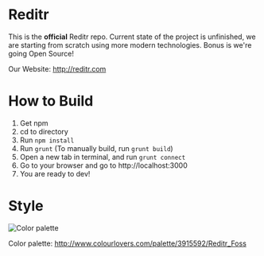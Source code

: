 # Reditr
This is the **official** Reditr repo. Current state of the project is unfinished, we are starting from scratch using more modern technologies. Bonus is we're going Open Source!

Our Website: http://reditr.com

# How to Build
1. Get npm
2. cd to directory
3. Run ``npm install``
4. Run ``grunt`` (To manually build, run ``grunt build``)
6. Open a new tab in terminal, and run ``grunt connect``
7. Go to your browser and go to http://localhost:3000
5. You are ready to dev!

# Style
![Color palette](https://dl.dropboxusercontent.com/s/j9r547mygvm6qm3/Screenshot%202015-10-31%2013.53.03.png?dl=0)

Color palette: http://www.colourlovers.com/palette/3915592/Reditr_Foss

